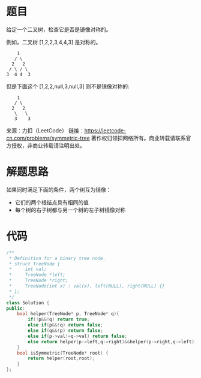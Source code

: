 # 题目

给定一个二叉树，检查它是否是镜像对称的。

例如，二叉树 [1,2,2,3,4,4,3] 是对称的。

```
	1
   / \
  2   2
 / \ / \
3  4 4  3
```


但是下面这个 [1,2,2,null,3,null,3] 则不是镜像对称的:	

```
	1
   / \
  2   2
   \   \
   3    3
```

来源：力扣（LeetCode）
链接：https://leetcode-cn.com/problems/symmetric-tree
著作权归领扣网络所有。商业转载请联系官方授权，非商业转载请注明出处。

# 解题思路

如果同时满足下面的条件，两个树互为镜像：

- 它们的两个根结点具有相同的值
- 每个树的右子树都与另一个树的左子树镜像对称

# 代码

```cpp
/**
 * Definition for a binary tree node.
 * struct TreeNode {
 *     int val;
 *     TreeNode *left;
 *     TreeNode *right;
 *     TreeNode(int x) : val(x), left(NULL), right(NULL) {}
 * };
 */
class Solution {
public:
    bool helper(TreeNode* p, TreeNode* q){
        if(!p&&!q) return true;
        else if(p&&!q) return false;
        else if(q&&!p) return false;
        else if(p->val!=q->val) return false;
        else return helper(p->left,q->right)&&helper(p->right,q->left);
    }
    bool isSymmetric(TreeNode* root) {
        return helper(root,root);
    }
};
```
